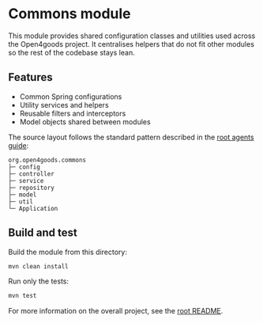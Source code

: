 # Commons module

This module provides shared configuration classes and utilities used across the Open4goods project. It centralises helpers that do not fit other modules so the rest of the codebase stays lean.

## Features

* Common Spring configurations
* Utility services and helpers
* Reusable filters and interceptors
* Model objects shared between modules

The source layout follows the standard pattern described in the [root agents guide](../AGENTS.md):

```
org.open4goods.commons
├─ config
├─ controller
├─ service
├─ repository
├─ model
├─ util
└─ Application
```

## Build and test

Build the module from this directory:

```bash
mvn clean install
```

Run only the tests:

```bash
mvn test
```

For more information on the overall project, see the [root README](../README.md).
